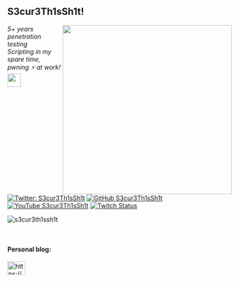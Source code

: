 <h2>S3cur3Th1sSh1t!</h2>
<img align='right' src="https://github-readme-stats.vercel.app/api?username=S3cur3Th1sSh1t&show_icons=true&theme=dark" width="380">
<p><em>5+ years penetration testing<br>
  Scripting in my spare time, pwning ⚡ at work!<img src="https://media.giphy.com/media/WUlplcMpOCEmTGBtBW/giphy.gif" width="30"> 
</em></p>

[![Twitter: S3cur3Th1sSh1t](https://img.shields.io/twitter/follow/ShitSecure?style=flat-square)](https://twitter.com/ShitSecure)
[![GitHub S3cur3Th1sSh1t](https://img.shields.io/github/followers/S3cur3Th1sSh1t?label=follow%20github&style=flat-square)](https://github.com/S3cur3Th1sSh1t)
[![YouTube S3cur3Th1sSh1t](https://img.shields.io/youtube/channel/subscribers/UC27i77nEwKE8hffrxNqXNOg?label=follow%20Youtube&style=social)](https://www.youtube.com/channel/UC27i77nEwKE8hffrxNqXNOg)
[![Twitch Status](https://img.shields.io/twitch/status/s3cur3th1sshlt?label=Follow%20Twitch&style=social)](https://www.twitch.tv/s3cur3th1sshlt)

<p align="left"> <img src="https://komarev.com/ghpvc/?username=s3cur3th1ssh1t&label=Profile%20views&color=0e75b6&style=flat" alt="s3cur3th1ssh1t" /> </p>
<br>
</p>

<h4 align="left">Personal blog:</h4>
<p align="left">
<a href="https://s3cur3th1ssh1t.github.io/" target="blank"><img align="center" src="https://cdn.jsdelivr.net/npm/simple-icons@3.0.1/icons/rss.svg" alt="https://s3cur3th1ssh1t.github.io/" height="30" width="40" /></a>
</p>

<br>

<!--
**S3cur3Th1sSh1t/S3cur3Th1sSh1t** is a ✨ _special_ ✨ repository because its `README.md` (this file) appears on your GitHub profile.

Here are some ideas to get you started:

- 🔭 I’m currently working on ...
- 🌱 I’m currently learning ...
- 👯 I’m looking to collaborate on ...
- 🤔 I’m looking for help with ...
- 💬 Ask me about ...
- 📫 How to reach me: ...
- 😄 Pronouns: ...
- ⚡ Fun fact: ...
-->
